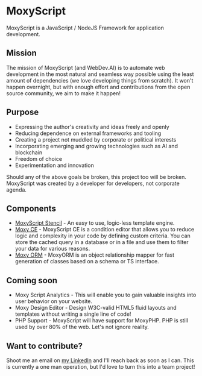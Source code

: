 # MoxyScript
MoxyScript is a JavaScript / NodeJS Framework for application development.

## Mission
The mission of MoxyScript (and WebDev.AI) is to automate web development in the most natural and seamless way possible using the least amount of dependencies (we love developing things from scratch). It won't happen overnight, but with enough effort and contributions from the open source community, we aim to make it happen!

## Purpose
* Expressing the author's creativity and ideas freely and openly
* Reducing dependence on external frameworks and tooling
* Creating a project not muddled by corporate or political interests
* Incorporating emerging and growing technologies such as AI and blockchain
* Freedom of choice
* Experimentation and innovation

Should any of the above goals be broken, this project too will be broken. MoxyScript was created by a developer for developers, not corporate agenda.

## Components 
* [MoxyScript Stencil](https://github.com/dcmox/moxyscript-stencil) - An easy to use, logic-less template engine.
* [Moxy CE](https://github.com/dcmox/moxyscript-conditions) - MoxyScript CE is a condition editor that allows you to reduce logic and complexity in your code by defining custom criteria. You can store the cached query in a database or in a file and use them to filter your data for various reasons.
* [Moxy ORM](https://github.com/dcmox/moxy-orm) - MoxyORM is an object relationship mapper for fast generation of classes based on a schema or TS interface.

## Coming soon
* Moxy Script Analytics - This will enable you to gain valuable insights into user behavior on your website.
* Moxy Design Editor - Design W3C-valid HTML5 fluid layouts and templates without writing a single line of code!
* PHP Support - MoxyScript will have support for MoxyPHP. PHP is still used by over 80% of the web. Let's not ignore reality.

## Want to contribute?
Shoot me an email on [my LinkedIn](https://www.linkedin.com/in/daniel-moxon/) and I'll reach back as soon as I can. This is currently a one man operation, but I'd love to turn this into a team project!
